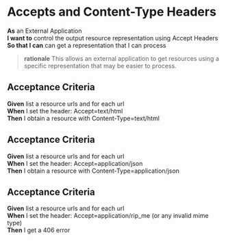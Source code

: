 <a name="ContentNegotiation_Headers"></a>

Accepts and Content-Type Headers
================================

**As**	an External Application<br/>
**I want to**	control the output resource representation using Accept Headers<br/>
**So that I can** can get a representation that I can process<br/>
		
> **rationale** This allows an external application to get resources using a specific representation that may be easier to process.

Acceptance Criteria
-------------------

**Given**	list a resource urls and for each url<br/>
**When**	I set the header: Accept=text/html <br/>
**Then**  	I obtain a resource with Content-Type=text/html<br/>

Acceptance Criteria
-------------------

**Given**	list a resource urls and for each url<br/>
**When**	I set the header: Accept=application/json <br/>
**Then**  	I obtain a resource with Content-Type=application/json<br/>
	
Acceptance Criteria
-------------------

**Given**	list a resource urls and for each url<br/>
**When**	I set the header: Accept=application/rip_me (or any invalid mime type) <br/>
**Then**  	I get a 406 error<br/>
	
